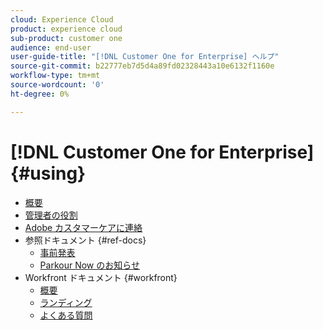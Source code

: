 ```yaml
---
cloud: Experience Cloud
product: experience cloud
sub-product: customer one
audience: end-user
user-guide-title: "[!DNL Customer One for Enterprise] ヘルプ"
source-git-commit: b22777eb7d5d4a89fd02328443a10e6132f1160e
workflow-type: tm+mt
source-wordcount: '0'
ht-degree: 0%

---
```



# [!DNL Customer One for Enterprise] {#using}

+ [概要](home.md)
+ [管理者の役割](admin-roles.md)
+ [Adobe カスタマーケアに連絡](customer-care.md)
+ 参照ドキュメント {#ref-docs}
   + [事前発表](intro-customer-support.md)
   + [Parkour Now のお知らせ](parkour-now.md)
+ Workfront ドキュメント {#workfront}
   + [概要](overview.md)
   + [ランディング](landing.md)
   + [よくある質問](faq.md)
